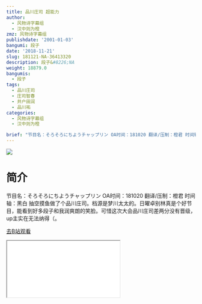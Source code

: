 ```yaml
---
title: 品川庄司 超能力
author:
  - 风物诗字幕组
  - 汉中则为橙
zmz: 风物诗字幕组
publishdate: '2001-01-03'
bangumi: 段子
date: '2018-11-21'
slug: 181121-NA-36413320
description: 段子&#8226;NA
weight: 18879.0
bangumis:
  - 段子
tags:
  - 品川庄司
  - 庄司智春
  - 井户田润
  - 品川祐
categories:
  - 风物诗字幕组
  - 汉中则为橙

brief: "节目名：そろそろにちようチャップリン OA时间：181020 翻译/压制：橙君 时间轴：黑白 抽空摸鱼做了个品川庄司。档源是梦川太太的。日曜卓别林真是个好节目，能看到好多段子和我润爽朗的笑脸。可惜这次大会品川庄司差两分没有晋级，up主实在无法纳得（。"
---
```

![](https://i.imgur.com/klaDDxW.jpg)
# 简介  
节目名：そろそろにちようチャップリン
OA时间：181020
翻译/压制：橙君 时间轴：黑白
抽空摸鱼做了个品川庄司。档源是梦川太太的。日曜卓别林真是个好节目，能看到好多段子和我润爽朗的笑脸。可惜这次大会品川庄司差两分没有晋级，up主实在无法纳得（。  

[去B站观看](https://www.bilibili.com/video/av36413320/)
<div class ="resp-container"><iframe class="testiframe" src="//player.bilibili.com/player.html?aid=36413320"", scrolling="no", allowfullscreen="true" > </iframe></div> 
